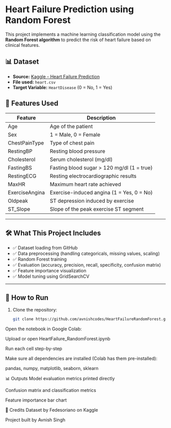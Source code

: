 
# Heart Failure Prediction using Random Forest

This project implements a machine learning classification model using the **Random Forest algorithm** to predict the risk of heart failure based on clinical features.

## 📊 Dataset

- **Source:** [Kaggle - Heart Failure Prediction](https://www.kaggle.com/datasets/fedesoriano/heart-failure-prediction)
- **File used:** `heart.csv`
- **Target Variable:** `HeartDisease` (0 = No, 1 = Yes)

## 🧠 Features Used

| Feature          | Description                                |
|------------------|--------------------------------------------|
| Age              | Age of the patient                         |
| Sex              | 1 = Male, 0 = Female                       |
| ChestPainType    | Type of chest pain                         |
| RestingBP        | Resting blood pressure                     |
| Cholesterol      | Serum cholesterol (mg/dl)                  |
| FastingBS        | Fasting blood sugar > 120 mg/dl (1 = true) |
| RestingECG       | Resting electrocardiographic results       |
| MaxHR            | Maximum heart rate achieved                |
| ExerciseAngina   | Exercise-induced angina (1 = Yes, 0 = No)  |
| Oldpeak          | ST depression induced by exercise          |
| ST_Slope         | Slope of the peak exercise ST segment      |

---

## 🛠️ What This Project Includes

- ✅ Dataset loading from GitHub  
- ✅ Data preprocessing (handling categoricals, missing values, scaling)  
- ✅ Random Forest training  
- ✅ Evaluation (accuracy, precision, recall, specificity, confusion matrix)  
- ✅ Feature importance visualization  
- ✅ Model tuning using GridSearchCV

---

## 🚀 How to Run

1. Clone the repository:
   ```bash
   git clone https://github.com/avnishcodes/HeartFailureRandomForest.git
Open the notebook in Google Colab:

Upload or open HeartFailure_RandomForest.ipynb

Run each cell step-by-step

Make sure all dependencies are installed (Colab has them pre-installed):

pandas, numpy, matplotlib, seaborn, sklearn

📊 Outputs
Model evaluation metrics printed directly

Confusion matrix and classification metrics

Feature importance bar chart

🙌 Credits
Dataset by Fedesoriano on Kaggle

Project built by Avnish Singh
